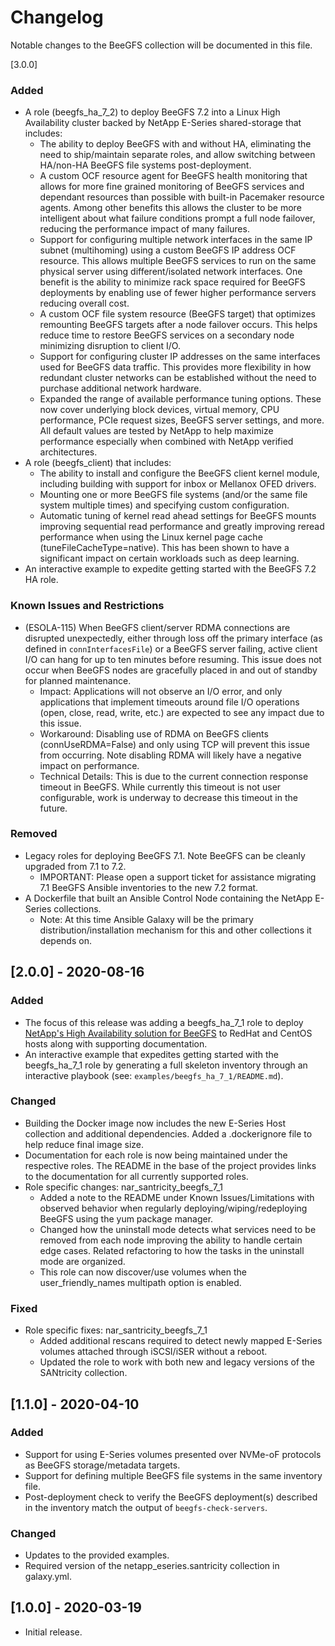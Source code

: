 # Changelog
Notable changes to the BeeGFS collection will be documented in this file.

[3.0.0]
 ### Added
- A role (beegfs_ha_7_2) to deploy BeeGFS 7.2 into a Linux High Availability cluster backed by NetApp E-Series shared-storage that includes:
  - The ability to deploy BeeGFS with and without HA, eliminating the need to ship/maintain separate roles, and allow switching between HA/non-HA BeeGFS file systems post-deployment.
  - A custom OCF resource agent for BeeGFS health monitoring that allows for more fine grained monitoring of BeeGFS services and dependant resources than possible with built-in Pacemaker resource agents. Among other benefits this allows the cluster to be more intelligent about what failure conditions prompt a full node failover, reducing the performance impact of many failures.
  - Support for configuring multiple network interfaces in the same IP subnet (multihoming) using a custom BeeGFS IP address OCF resource. This allows multiple BeeGFS services to run on the same physical server using different/isolated network interfaces. One benefit is the ability to minimize rack space required for BeeGFS deployments by enabling use of fewer higher performance servers reducing overall cost.
  - A custom OCF file system resource (BeeGFS target) that optimizes remounting BeeGFS targets after a node failover occurs. This helps reduce time to restore BeeGFS services on a secondary node minimizing disruption to client I/O.
  - Support for configuring cluster IP addresses on the same interfaces used for BeeGFS data traffic. This provides more flexibility in how redundant cluster networks can be established without the need to purchase additional network hardware.
  - Expanded the range of available performance tuning options. These now cover underlying block devices, virtual memory, CPU performance, PCIe request sizes, BeeGFS server settings, and more. All default values are tested by NetApp to help maximize performance especially when combined with NetApp verified architectures.
- A role (beegfs_client) that includes:
  - The ability to install and configure the BeeGFS client kernel module, including building with support for inbox or Mellanox OFED drivers. 
  - Mounting one or more BeeGFS file systems (and/or the same file system multiple times) and specifying custom configuration.
  - Automatic tuning of kernel read ahead settings for BeeGFS mounts improving sequential read performance and greatly improving reread performance when using the Linux kernel page cache (tuneFileCacheType=native). This has been shown to have a significant impact on certain workloads such as deep learning.
- An interactive example to expedite getting started with the BeeGFS 7.2 HA role.

### Known Issues and Restrictions
- (ESOLA-115) When BeeGFS client/server RDMA connections are disrupted unexpectedly, either through loss off the primary interface (as defined in `connInterfacesFile`) or a BeeGFS server failing, active client I/O can hang for up to ten minutes before resuming. This issue does not occur when BeeGFS nodes are gracefully placed in and out of standby for planned maintenance.
  - Impact: Applications will not observe an I/O error, and only applications that implement timeouts around file I/O operations (open, close, read, write, etc.) are expected to see any impact due to this issue. 
  - Workaround: Disabling use of RDMA on BeeGFS clients (connUseRDMA=False) and only using TCP will prevent this issue from occurring. Note disabling RDMA will likely have a negative impact on performance.
  - Technical Details: This is due to the current connection response timeout in BeeGFS. While currently this timeout is not user configurable, work is underway to decrease this timeout in the future.

### Removed 
- Legacy roles for deploying BeeGFS 7.1. Note BeeGFS can be cleanly upgraded from 7.1 to 7.2.
  - IMPORTANT: Please open a support ticket for assistance migrating 7.1 BeeGFS Ansible inventories to the new 7.2 format.
- A Dockerfile that built an Ansible Control Node containing the NetApp E-Series collections.
  - Note: At this time Ansible Galaxy will be the primary distribution/installation mechanism for this and other collections it depends on.

[2.0.0] - 2020-08-16
--------------------
### Added
- The focus of this release was adding a beegfs_ha_7_1 role to deploy [NetApp's High Availability solution for BeeGFS](https://blog.netapp.com/high-availability-beegfs) to RedHat and CentOS hosts along with supporting documentation.
- An interactive example that expedites getting started with the beegfs_ha_7_1 role by generating a full skeleton inventory through an interactive playbook (see: `examples/beegfs_ha_7_1/README.md`).   

### Changed
- Building the Docker image now includes the new E-Series Host collection and additional dependencies. Added a .dockerignore file to help reduce final image size.
- Documentation for each role is now being maintained under the respective roles. The README in the base of the project provides links to the documentation for all currently supported roles.   
- Role specific changes: nar_santricity_beegfs_7_1
  - Added a note to the README under Known Issues/Limitations with observed behavior when regularly deploying/wiping/redeploying BeeGFS using the yum package manager.
  - Changed how the uninstall mode detects what services need to be removed from each node improving the ability to handle certain edge cases. Related refactoring to how the tasks in the uninstall mode are organized.
  - This role can now discover/use volumes when the user_friendly_names multipath option is enabled.

### Fixed
- Role specific fixes: nar_santricity_beegfs_7_1
  - Added additional rescans required to detect newly mapped E-Series volumes attached through iSCSI/iSER without a reboot.  
  - Updated the role to work with both new and legacy versions of the SANtricity collection.
  
[1.1.0] - 2020-04-10
--------------------

### Added
- Support for using E-Series volumes presented over NVMe-oF protocols as BeeGFS storage/metadata targets.
- Support for defining multiple BeeGFS file systems in the same inventory file. 
- Post-deployment check to verify the BeeGFS deployment(s) described in the inventory match the output of `beegfs-check-servers`.

### Changed
- Updates to the provided examples.
- Required version of the netapp_eseries.santricity collection in galaxy.yml.

[1.0.0] - 2020-03-19
--------------------
- Initial release.
